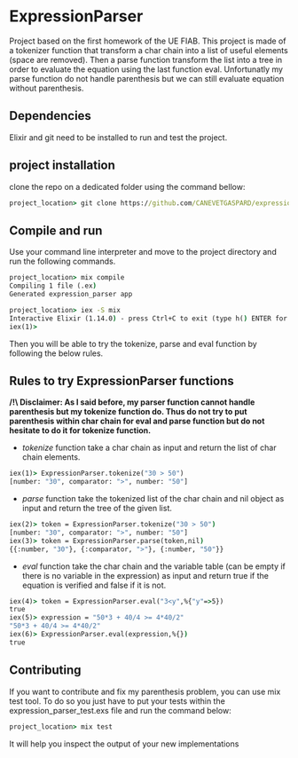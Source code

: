# ExpressionParser

Project based on the first homework of the UE FIAB. This project is made of a tokenizer function that transform a char chain into a list of useful elements (space are removed). Then a parse function transform the list into a tree in order to evaluate the equation using the last function eval. Unfortunatly my parse function do not handle parenthesis but we can still evaluate equation without parenthesis.

## Dependencies

Elixir and git need to be installed to run and test the project.

## project installation

clone the repo on a dedicated folder using the command bellow:

```cmd
project_location> git clone https://github.com/CANEVETGASPARD/expression_parser.git
```

## Compile and run 

Use your command line interpreter and move to the project directory and run the following commands.

```cmd
project_location> mix compile
Compiling 1 file (.ex)
Generated expression_parser app
```

```cmd
project_location> iex -S mix  
Interactive Elixir (1.14.0) - press Ctrl+C to exit (type h() ENTER for help)
iex(1)>
```

Then you will be able to try the tokenize, parse and eval function by following the below rules.

## Rules to try ExpressionParser functions

**/!\ Disclaimer: As I said before, my parser function cannot handle parenthesis but my tokenize function do. Thus do not try to put parenthesis within char chain for eval and parse function but do not hesitate to do it for tokenize function.**

- _tokenize_ function take a char chain as input and return the list of char chain elements.

```cmd
iex(1)> ExpressionParser.tokenize("30 > 50") 
[number: "30", comparator: ">", number: "50"]
```

- _parse_ function take the tokenized list of the char chain and nil object as input and return the tree of the given list.

```cmd
iex(2)> token = ExpressionParser.tokenize("30 > 50") 
[number: "30", comparator: ">", number: "50"]
iex(3)> token = ExpressionParser.parse(token,nil)    
{{:number, "30"}, {:comparator, ">"}, {:number, "50"}}
```

- _eval_ function take the char chain and the variable table (can be empty if there is no variable in the expression) as input and return true if the equation is verified and false if it is not.

```cmd
iex(4)> token = ExpressionParser.eval("3<y",%{"y"=>5}) 
true
iex(5)> expression = "50*3 + 40/4 >= 4*40/2"
"50*3 + 40/4 >= 4*40/2"
iex(6)> ExpressionParser.eval(expression,%{}) 
true
```

## Contributing

If you want to contribute and fix my parenthesis problem, you can use mix test tool. To do so you just have to put your tests within the expression_parser_test.exs file and run the command below:

```cmd
project_location> mix test
```

It will help you inspect the output of your new implementations

